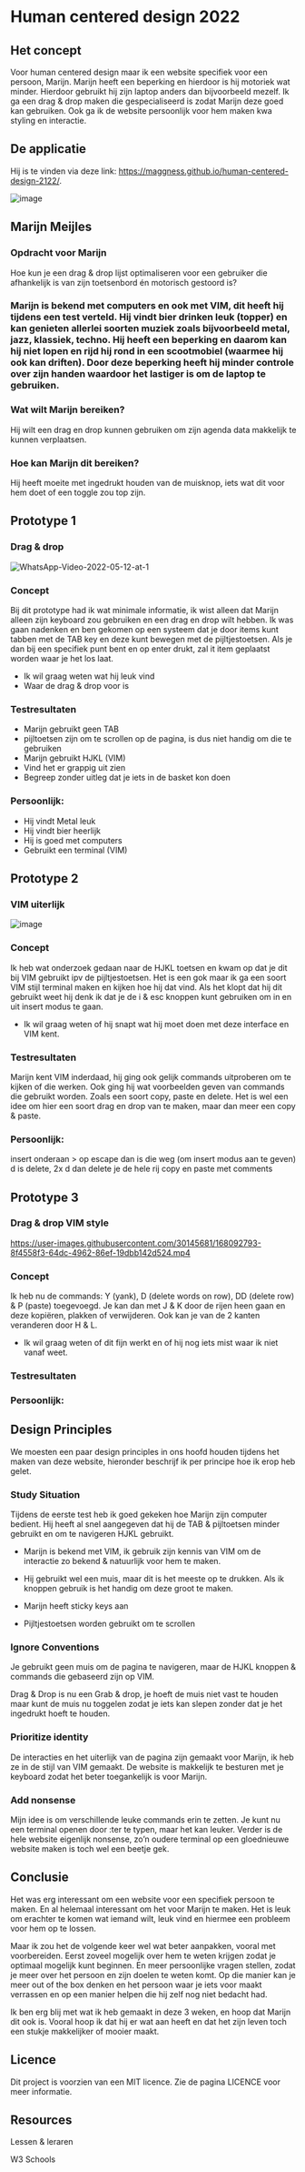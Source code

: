 # Human centered design 2022

## Het concept

Voor human centered design maar ik een website specifiek voor een persoon, Marijn. Marijn heeft een beperking en hierdoor is hij motoriek wat minder. Hierdoor gebruikt hij zijn laptop anders dan bijvoorbeeld mezelf. Ik ga een drag & drop maken die gespecialiseerd is zodat Marijn deze goed kan gebruiken. Ook ga ik de website persoonlijk voor hem maken kwa styling en interactie.

## De applicatie
Hij is te vinden via deze link: https://maggness.github.io/human-centered-design-2122/.

![image](https://user-images.githubusercontent.com/30145681/168112871-48de49d1-2008-4cb3-8120-67dd4b02f82d.png)

## Marijn Meijles

### Opdracht voor Marijn
Hoe kun je een drag & drop lijst optimaliseren voor een gebruiker die afhankelijk is van zijn toetsenbord én motorisch gestoord is?

###  Marijn is bekend met computers en ook met VIM, dit heeft hij tijdens een test verteld. Hij vindt bier drinken leuk (topper) en kan genieten allerlei soorten muziek zoals bijvoorbeeld metal, jazz, klassiek, techno. Hij heeft een beperking en daarom kan hij niet lopen en rijd hij rond in een scootmobiel (waarmee hij ook kan driften). Door deze beperking heeft hij minder controle over zijn handen waardoor het lastiger is om de laptop te gebruiken.

### Wat wilt Marijn bereiken?
Hij wilt een drag en drop kunnen gebruiken om zijn agenda data makkelijk te kunnen verplaatsen.

### Hoe kan Marijn dit bereiken?
Hij heeft moeite met ingedrukt houden van de muisknop, iets wat dit voor hem doet of een toggle zou top zijn.

## Prototype 1

### Drag & drop
![WhatsApp-Video-2022-05-12-at-1](https://user-images.githubusercontent.com/30145681/168089847-5fe3d7fe-241f-4e5d-ad17-8457ef247b32.gif)

### Concept
Bij dit prototype had ik wat minimale informatie, ik wist alleen dat Marijn alleen zijn keyboard zou gebruiken en een drag en drop wilt hebben. Ik was gaan nadenken en ben gekomen op een systeem dat je door items kunt tabben met de TAB key en deze kunt bewegen met de pijltjestoetsen. Als je dan bij een specifiek punt bent en op enter drukt, zal it item geplaatst worden waar je het los laat.

- Ik wil graag weten wat hij leuk vind
- Waar de drag & drop voor is

### Testresultaten
- Marijn gebruikt geen TAB
- pijltoetsen zijn om te scrollen op de pagina, is dus niet handig om die te gebruiken
- Marijn gebruikt HJKL (VIM)
- Vind het er grappig uit zien
- Begreep zonder uitleg dat je iets in de basket kon doen

### Persoonlijk:
- Hij vindt Metal leuk
- Hij vindt bier heerlijk
- Hij is goed met computers
- Gebruikt een terminal (VIM)


## Prototype 2

### VIM uiterlijk
![image](https://user-images.githubusercontent.com/30145681/168090520-fc4880a3-827a-4752-b897-a8cf03f0f802.png)

### Concept
Ik heb wat onderzoek gedaan naar de HJKL toetsen en kwam op dat je dit bij VIM gebruikt ipv de pijltjestoetsen. Het is een gok maar ik ga een soort VIM stijl terminal maken en kijken hoe hij dat vind. Als het klopt dat hij dit gebruikt weet hij denk ik dat je de i & esc knoppen kunt gebruiken om in en uit insert modus te gaan.

- Ik wil graag weten of hij snapt wat hij moet doen met deze interface en VIM kent.

### Testresultaten
Marijn kent VIM inderdaad, hij ging ook gelijk commands uitproberen om te kijken of die werken. Ook ging hij wat voorbeelden geven van commands die gebruikt worden. Zoals een soort copy, paste en delete. Het is wel een idee om hier een soort drag en drop van te maken, maar dan meer een copy & paste.

### Persoonlijk:
insert onderaan > op escape dan is die weg (om insert modus aan te geven)
d is delete, 2x d dan delete je de hele rij
copy en paste met comments 

## Prototype 3

### Drag & drop VIM style
https://user-images.githubusercontent.com/30145681/168092793-8f4558f3-64dc-4962-86ef-19dbb142d524.mp4

### Concept
Ik heb nu de commands: Y (yank), D (delete words on row), DD (delete row) & P (paste) toegevoegd. Je kan dan met J & K door de rijen heen gaan en deze kopiëren, plakken of verwijderen. Ook kan je van de 2 kanten veranderen door H & L.

- Ik wil graag weten of dit fijn werkt en of hij nog iets mist waar ik niet vanaf weet.

### Testresultaten


### Persoonlijk:

## Design Principles 
We moesten een paar design principles in ons hoofd houden tijdens het maken van deze website, hieronder beschrijf ik per principe hoe ik erop heb gelet.

### Study Situation
Tijdens de eerste test heb ik goed gekeken hoe Marijn zijn computer bedient. Hij heeft al snel aangegeven dat hij de TAB & pijltoetsen minder gebruikt en om te navigeren HJKL gebruikt. 

- Marijn is bekend met VIM, ik gebruik zijn kennis van VIM om de interactie zo bekend & natuurlijk voor hem te maken.

- Hij gebruikt wel een muis, maar dit is het meeste op te drukken. Als ik knoppen gebruik is het handig om deze groot te maken.

- Marijn heeft sticky keys aan

- Pijltjestoetsen worden gebruikt om te scrollen

### Ignore Conventions
Je gebruikt geen muis om de pagina te navigeren, maar de HJKL knoppen & commands die gebaseerd zijn op VIM.

Drag & Drop is nu een Grab & drop, je hoeft de muis niet vast te houden maar kunt de muis nu toggelen zodat je iets kan slepen zonder dat je het ingedrukt hoeft te houden.

### Prioritize identity
De interacties en het uiterlijk van de pagina zijn gemaakt voor Marijn, ik heb ze in de stijl van VIM gemaakt. De website is makkelijk te besturen met je keyboard zodat het beter toegankelijk is voor Marijn.

### Add nonsense
Mijn idee is om verschillende leuke commands erin te zetten. Je kunt nu een terminal openen door :ter te typen, maar het kan leuker. Verder is de hele website eigenlijk nonsense, zo’n oudere terminal op een gloednieuwe website maken is toch wel een beetje gek.

## Conclusie
Het was erg interessant om een website voor een specifiek persoon te maken. En al helemaal interessant om het voor Marijn te maken. Het is leuk om erachter te komen wat iemand wilt, leuk vind en hiermee een probleem voor hem op te lossen. 

Maar ik zou het de volgende keer wel wat beter aanpakken, vooral met voorbereiden. Eerst zoveel mogelijk over hem te weten krijgen zodat je optimaal mogelijk kunt beginnen. En meer persoonlijke vragen stellen, zodat je meer over het persoon en zijn doelen te weten komt. Op die manier kan je meer out of the box denken en het persoon waar je iets voor maakt verrassen en op een manier helpen die hij zelf nog niet bedacht had.

Ik ben erg blij met wat ik heb gemaakt in deze 3 weken, en hoop dat Marijn dit ook is. Vooral hoop ik dat hij er wat aan heeft en dat het zijn leven toch een stukje makkelijker of mooier maakt.

## Licence
Dit project is voorzien van een MIT licence. Zie de pagina LICENCE voor meer informatie.

## Resources
Lessen & leraren

W3 Schools



